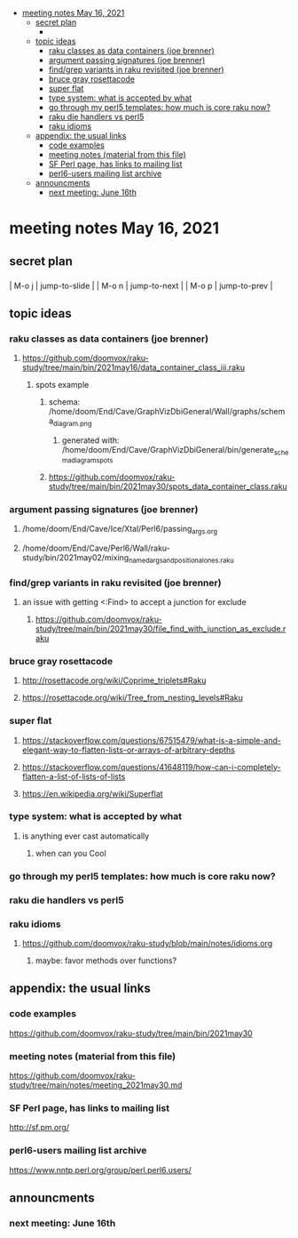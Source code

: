 - [meeting notes May 16, 2021](#org7123b32)
  - [secret plan](#org20a687b)
    - [](#orgaf4863a)
  - [topic ideas](#orgb74cc3f)
    - [raku classes as data containers (joe brenner)](#orgde4ec61)
    - [argument passing signatures (joe brenner)](#orge9c95a2)
    - [find/grep variants in raku revisited (joe brenner)](#org48da900)
    - [bruce gray rosettacode](#org65dcc0b)
    - [super flat](#org4a4665d)
    - [type system: what is accepted by what](#org8910297)
    - [go through my perl5 templates: how much is core raku now?](#org2cbe116)
    - [raku die handlers vs perl5](#orgcc79d1e)
    - [raku idioms](#orgf0266f2)
  - [appendix: the usual links](#org577fd0d)
    - [code examples](#org1df380e)
    - [meeting notes (material from this file)](#org5eeac47)
    - [SF Perl page, has links to mailing list](#org92a74b8)
    - [perl6-users mailing list archive](#org8c5980c)
  - [announcments](#orgd7e3281)
    - [next meeting: June 16th](#orgbe627eb)


<a id="org7123b32"></a>

# meeting notes May 16, 2021


<a id="org20a687b"></a>

## secret plan


<a id="orgaf4863a"></a>

### 

| M-o j | jump-to-slide |
| M-o n | jump-to-next  |
| M-o p | jump-to-prev  |


<a id="orgb74cc3f"></a>

## topic ideas


<a id="orgde4ec61"></a>

### raku classes as data containers (joe brenner)

1.  <https://github.com/doomvox/raku-study/tree/main/bin/2021may16/data_container_class_iii.raku>

    1.  spots example
    
        1.  schema: /home/doom/End/Cave/GraphVizDbiGeneral/Wall/graphs/schema<sub>diagram.png</sub>
        
            1.  generated with: /home/doom/End/Cave/GraphVizDbiGeneral/bin/generate<sub>schema</sub><sub>diagram</sub><sub>spots</sub>
        
        2.  <https://github.com/doomvox/raku-study/tree/main/bin/2021may30/spots_data_container_class.raku>


<a id="orge9c95a2"></a>

### argument passing signatures (joe brenner)

1.  /home/doom/End/Cave/Ice/Xtal/Perl6/passing<sub>args.org</sub>

2.  /home/doom/End/Cave/Perl6/Wall/raku-study/bin/2021may02/mixing<sub>named</sub><sub>args</sub><sub>and</sub><sub>positional</sub><sub>ones.raku</sub>


<a id="org48da900"></a>

### find/grep variants in raku revisited (joe brenner)

1.  an issue with getting <:Find> to accept a junction for exclude

    1.  <https://github.com/doomvox/raku-study/tree/main/bin/2021may30/file_find_with_junction_as_exclude.raku>


<a id="org65dcc0b"></a>

### bruce gray rosettacode

1.  <http://rosettacode.org/wiki/Coprime_triplets#Raku>

2.  <https://rosettacode.org/wiki/Tree_from_nesting_levels#Raku>


<a id="org4a4665d"></a>

### super flat

1.  <https://stackoverflow.com/questions/67515479/what-is-a-simple-and-elegant-way-to-flatten-lists-or-arrays-of-arbitrary-depths>

2.  <https://stackoverflow.com/questions/41648119/how-can-i-completely-flatten-a-list-of-lists-of-lists>

3.  <https://en.wikipedia.org/wiki/Superflat>


<a id="org8910297"></a>

### type system: what is accepted by what

1.  is anything ever cast automatically

    1.  when can you Cool


<a id="org2cbe116"></a>

### go through my perl5 templates: how much is core raku now?


<a id="orgcc79d1e"></a>

### raku die handlers vs perl5


<a id="orgf0266f2"></a>

### raku idioms

1.  <https://github.com/doomvox/raku-study/blob/main/notes/idioms.org>

    1.  maybe: favor methods over functions?


<a id="org577fd0d"></a>

## appendix: the usual links


<a id="org1df380e"></a>

### code examples

<https://github.com/doomvox/raku-study/tree/main/bin/2021may30>


<a id="org5eeac47"></a>

### meeting notes (material from this file)

<https://github.com/doomvox/raku-study/tree/main/notes/meeting_2021may30.md>


<a id="org92a74b8"></a>

### SF Perl page, has links to mailing list

<http://sf.pm.org/>


<a id="org8c5980c"></a>

### perl6-users mailing list archive

<https://www.nntp.perl.org/group/perl.perl6.users/>


<a id="orgd7e3281"></a>

## announcments


<a id="orgbe627eb"></a>

### next meeting: June 16th
